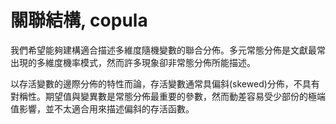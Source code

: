# 關聯結構, copula

我們希望能夠建構適合描述多維度隨機變數的聯合分佈。多元常態分佈是文獻最常出現的多維度機率模式，然而許多現象卻非常態分佈所能描述。

以存活變數的邊際分佈的特性而論，存活變數通常具偏斜\(skewed\)分佈，不具有對稱性。期望值與變異數是常態分佈最重要的參數，然而動差容易受少部份的極端值影響，並不太適合用來描述偏斜的存活函數。



